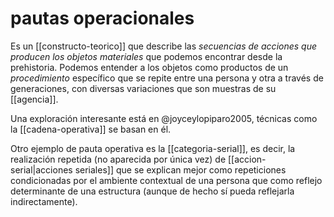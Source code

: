 # pautas operacionales
Es un [[constructo-teorico]] que describe las *secuencias de acciones que producen los objetos materiales* que podemos encontrar desde la prehistoria. Podemos entender a los objetos como productos de un *procedimiento* específico que se repite entre una persona y otra a través de generaciones, con diversas variaciones que son muestras de su [[agencia]].

Una exploración interesante está en @joyceylopiparo2005, técnicas como la [[cadena-operativa]] se basan en él.

Otro ejemplo de pauta operativa es la [[categoria-serial]], es decir, la realización repetida (no aparecida por única vez) de [[accion-serial|acciones seriales]] que se explican mejor como repeticiones condicionadas por el ambiente contextual de una persona que como reflejo determinante de una estructura (aunque de hecho sí pueda reflejarla indirectamente).